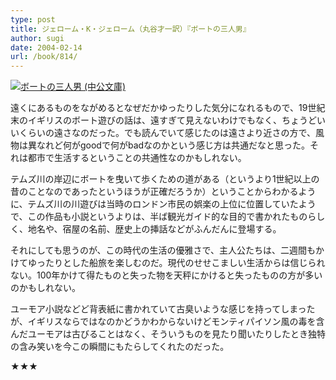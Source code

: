 ```yaml
---
type: post
title: ジェローム・K・ジェローム（丸谷才一訳）『ボートの三人男』
author: sugi
date: 2004-02-14
url: /book/814/
---
```

<a href="http://www.amazon.co.jp/exec/obidos/ASIN/4122053013/chezsugi-22/ref=nosim/" name="amazletlink" target="_blank"><img src="http://ecx.images-amazon.com/images/I/51ZC1MQMzmL.jpg" alt="ボートの三人男 (中公文庫)" class="alignleft" /></a>

遠くにあるものをながめるとなぜだかゆったりした気分になれるもので、19世紀末のイギリスのボート遊びの話は、遠すぎて見えないわけでもなく、ちょうどいいくらいの遠さなのだった。でも読んでいて感じたのは遠さより近さの方で、風物は異なれど何がgoodで何がbadなのかという感じ方は共通だなと思った。それは都市で生活するということの共通性なのかもしれない。

テムズ川の岸辺にボートを曳いて歩くための道がある（というより1世紀以上の昔のことなのであったというほうが正確だろうか）ということからわかるように、テムズ川の川遊びは当時のロンドン市民の娯楽の上位に位置していたようで、この作品も小説というよりは、半ば観光ガイド的な目的で書かれたものらしく、地名や、宿屋の名前、歴史上の挿話などがふんだんに登場する。

それにしても思うのが、この時代の生活の優雅さで、主人公たちは、二週間もかけてゆったりとした船旅を楽しむのだ。現代のせせこましい生活からは信じられない。100年かけて得たものと失った物を天秤にかけると失ったものの方が多いのかもしれない。

ユーモア小説などど背表紙に書かれていて古臭いような感じを持ってしまったが、イギリスならではなのかどうかわからないけどモンティパイソン風の毒を含んだユーモアは古びることはなく、そういうものを見たり聞いたりしたとき独特の含み笑いを今この瞬間にもたらしてくれたのだった。

★★★
